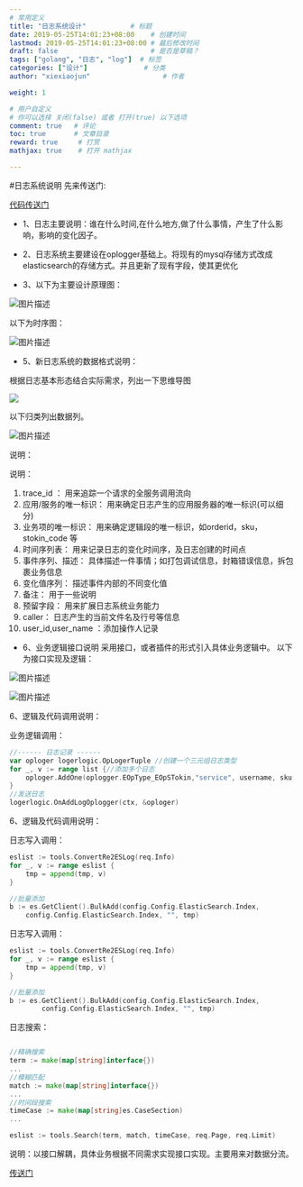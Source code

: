 ```yaml
---
# 常用定义
title: "日志系统设计"           # 标题
date: 2019-05-25T14:01:23+08:00    # 创建时间
lastmod: 2019-05-25T14:01:23+08:00 # 最后修改时间
draft: false                       # 是否是草稿？
tags: ["golang", "日志", "log"]  # 标签
categories: ["设计"]              # 分类
author: "xiexiaojun"                  # 作者

weight: 1

# 用户自定义
# 你可以选择 关闭(false) 或者 打开(true) 以下选项
comment: true   # 评论
toc: true       # 文章目录
reward: true	 # 打赏
mathjax: true    # 打开 mathjax

---
```



#日志系统说明
先来传送门:

[代码传送门](https://github.com/xxjwxc/esLog)


- 1、日志主要说明：谁在什么时间,在什么地方,做了什么事情，产生了什么影响，影响的变化因子。

- 2、日志系统主要建设在oplogger基础上。将现有的mysql存储方式改成elasticsearch的存储方式。并且更新了现有字段，使其更优化

- 3、以下为主要设计原理图：

![图片描述](/image/tapd_20332201_base64_1555911551_22.png)

以下为时序图：

![图片描述](/image/tapd_20332201_base64_1555911442_70.png)


- 5、新日志系统的数据格式说明：

根据日志基本形态结合实际需求，列出一下思维导图

![](/image/tapd_personalword_1120122431001000641_base64_1555902612_27.png)

以下归类列出数据列。



![图片描述](/image/tapd_20332201_base64_1558766987_99.png)


说明：

说明：

1. trace_id ：  用来追踪一个请求的全服务调用流向
2. 应用/服务的唯一标识：   用来确定日志产生的应用服务器的唯一标识(可以细分)
3. 业务项的唯一标识：  用来确定逻辑段的唯一标识，如orderid，sku，stokin_code 等
4. 时间序列表：  用来记录日志的变化时间序，及日志创建的时间点
5. 事件序列、描述：  具体描述一件事情；如打包调试信息，封箱错误信息，拆包裹业务信息
6. 变化值序列：  描述事件内部的不同变化值
7. 备注：  用于一些说明
8. 预留字段：  用来扩展日志系统业务能力
9. caller：  日志产生的当前文件名及行号等信息
10. user_id,user_name ：添加操作人记录

- 6、业务逻辑接口说明
 采用接口，或者插件的形式引入具体业务逻辑中。
 以下为接口实现及逻辑：


![图片描述](/image/tapd_20332201_base64_1555911779_3.png)

![图片描述](/image/tapd_20332201_base64_1558790436_67.png)




6、逻辑及代码调用说明：

业务逻辑调用：

``` go
//------ 日志记录 ------
var oploger logerlogic.OpLogerTuple //创建一个三元组日志类型
for _, v := range list {//添加多个日志
	oploger.AddOne(oplogger.EOpType_EOpSTokin,"service", username, sku,"操作补拍", "", oplogger.ELogLevel_EOperate)
}
//发送日志
logerlogic.OnAddLogOplogger(ctx, &oploger)
```


6、逻辑及代码调用说明：

日志写入调用：

```go
eslist := tools.ConvertRe2ESLog(req.Info)
for _, v := range eslist {
	tmp = append(tmp, v)
}

//批量添加
b := es.GetClient().BulkAdd(config.Config.ElasticSearch.Index,
	config.Config.ElasticSearch.Index, "", tmp)
```


日志写入调用：

```go
eslist := tools.ConvertRe2ESLog(req.Info)
for _, v := range eslist {
	tmp = append(tmp, v)
}

//批量添加
b := es.GetClient().BulkAdd(config.Config.ElasticSearch.Index,
		config.Config.ElasticSearch.Index, "", tmp)
```


日志搜索：

```go

//精确搜索
term := make(map[string]interface{})
...
//模糊匹配
match := make(map[string]interface{})
...
//时间段搜索
timeCase := make(map[string]es.CaseSection)
...

eslist := tools.Search(term, match, timeCase, req.Page, req.Limit)
```



说明：以接口解耦，具体业务根据不同需求实现接口实现。主要用来对数据分流。

[传送门](https://github.com/xxjwxc/esLog)

